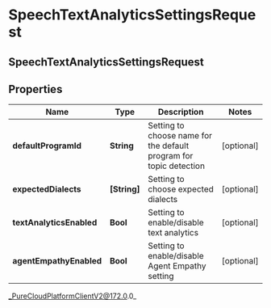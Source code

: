 # SpeechTextAnalyticsSettingsRequest

## SpeechTextAnalyticsSettingsRequest

## Properties

|Name | Type | Description | Notes|
|------------ | ------------- | ------------- | -------------|
| **defaultProgramId** | **String** | Setting to choose name for the default program for topic detection | [optional] |
| **expectedDialects** | **[String]** | Setting to choose expected dialects | [optional] |
| **textAnalyticsEnabled** | **Bool** | Setting to enable/disable text analytics | [optional] |
| **agentEmpathyEnabled** | **Bool** | Setting to enable/disable Agent Empathy setting | [optional] |



_PureCloudPlatformClientV2@172.0.0_
